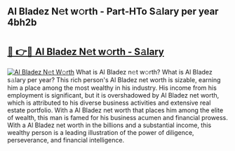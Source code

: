 ## Al Bladez N𝚎t w𝚘rth - Part-HTo S𝚊lary per year 4bh2b

# <h2><a href="http://gc0f61.nevu.top/?p=Al+Bladez">🔗 👉🔴 Al Bladez N𝚎t w𝚘rth - S𝚊lary</a></h2>

[![Al Bladez N𝚎t W𝚘rth](https://i.imgur.com/Oavwk0R.jpeg)](http://gc0f61.nevu.top/?p=Al+Bladez)
What is Al Bladez n𝚎t w𝚘rth? What is Al Bladez s𝚊lary per year?
This rich person's Al Bladez net worth is sizable, earning him a place among the most wealthy in his industry. His income from his employment is significant, but it is overshadowed by Al Bladez net worth, which is attributed to his diverse business activities and extensive real estate portfolio. With a Al Bladez net worth that places him among the elite of wealth, this man is famed for his business acumen and financial prowess. With a Al Bladez net worth in the billions and a substantial income, this wealthy person is a leading illustration of the power of diligence, perseverance, and financial intelligence.
